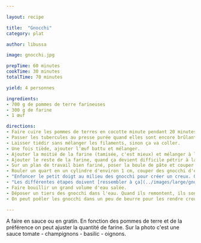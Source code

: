 ```yaml
---

layout: recipe

title:  "Gnocchi"
category: plat

author: libussa

image: gnocchi.jpg

prepTime: 60 minutes
cookTime: 30 minutes
totalTime: 70 minutes

yield: 4 personnes

ingredients:
- 700 g de pommes de terre farineuses
- 300 g de farine
- 1 œuf

directions:
- Faire cuire les pommes de terres en cocotte minute pendant 20 minutes, ou au four (éviter la cuisson à l'eau, on les veut pas trop humides).
- Passer les tubercules au presse purée quand elles sont encore brûlantes.
- Laisser tiédir sans mélanger les filaments, sinon ça va coller.
- Une fois tiède, ajouter l’œuf battu et mélanger.
- Ajouter la moitié de la farine (tamisée, c'est mieux) et mélanger à la cuillère.
- Ajouter le reste de la farine, quand ça devient difficile pétrir à la main. On obtient une boule de pâte lisse.
- Sur un plan de travail bien fariné, poser la boule de pâte et couper en 4.
- Rouler un quart en un cylindre d'environ 1 cm, couper des gnocchi d'environ 1 cm.
- "Enfoncer le petit doigt au milieu des gnocchi pour créer un creux. On peut également rouler les gnocchi sur les dents d'une fourchette, pour retrouver les stries caractéristiques. Le but est le même: créer de la surface de contact pour la sauce."
- "Les différentes étapes doivent [ressembler à ça](../images/large/gnocchi-steps.jpg)."
- Faire bouillir un grand volume d'eau salée.
- Déposer un tiers des gnocchi dans l'eau. Quand ils remontent, ils sont cuits. Répéter pour le reste.
- On peut poêler les gnocchi dans un peu de beurre pour les rendre croustillants.

---
```


A faire en sauce ou en gratin. En fonction des pommes de terre et de la préférence on peut ajuster la quantité de farine. Sur la photo c'est une sauce tomate - champignons - basilic - oignons.
